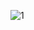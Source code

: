![1](https://user-images.githubusercontent.com/82871834/157473084-51225147-a6c8-4946-98bd-27e38694ea04.jpg)
